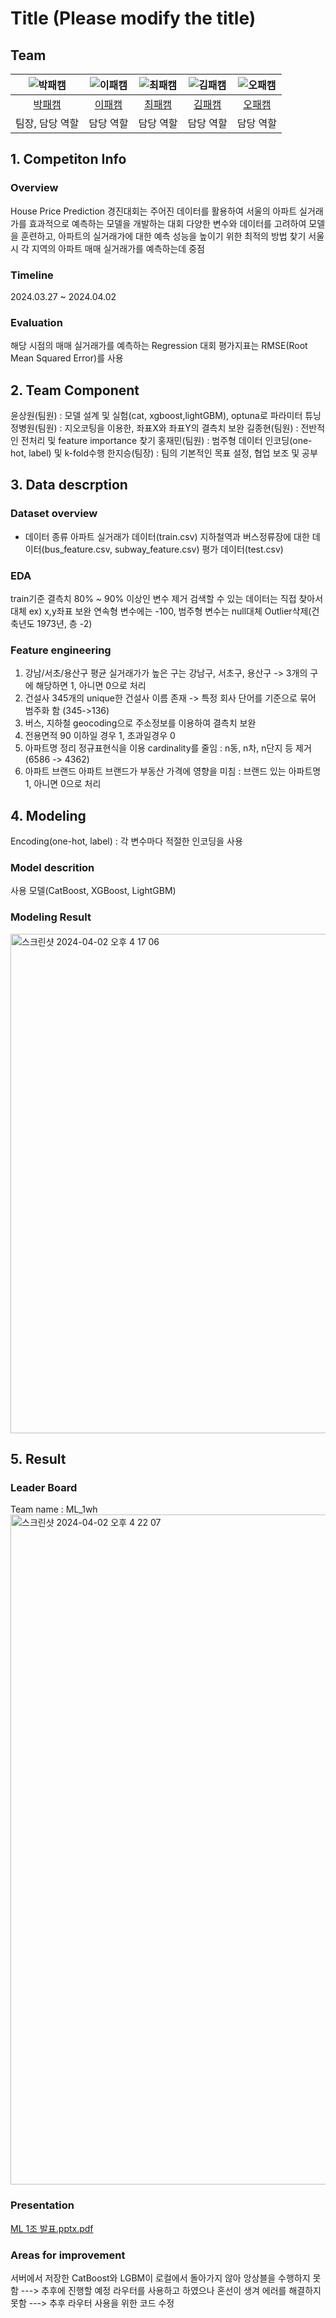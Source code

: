 # Title (Please modify the title)

## Team

| ![박패캠](https://avatars.githubusercontent.com/u/156163982?v=4) | ![이패캠](https://avatars.githubusercontent.com/u/156163982?v=4) | ![최패캠](https://avatars.githubusercontent.com/u/156163982?v=4) | ![김패캠](https://avatars.githubusercontent.com/u/156163982?v=4) | ![오패캠](https://avatars.githubusercontent.com/u/156163982?v=4) |
| :--------------------------------------------------------------: | :--------------------------------------------------------------: | :--------------------------------------------------------------: | :--------------------------------------------------------------: | :--------------------------------------------------------------: |
|            [박패캠](https://github.com/UpstageAILab)             |            [이패캠](https://github.com/UpstageAILab)             |            [최패캠](https://github.com/UpstageAILab)             |            [김패캠](https://github.com/UpstageAILab)             |            [오패캠](https://github.com/UpstageAILab)             |
|                            팀장, 담당 역할                             |                            담당 역할                             |                            담당 역할                             |                            담당 역할                             |                            담당 역할                             |

## 1. Competiton Info

### Overview
House Price Prediction 경진대회는 주어진 데이터를 활용하여 서울의 아파트 실거래가를 효과적으로 예측하는 모델을 개발하는 대회
다양한 변수와 데이터를 고려하여 모델을 훈련하고, 아파트의 실거래가에 대한 예측 성능을 높이기 위한 최적의 방법 찾기
서울시 각 지역의 아파트 매매 실거래가를 예측하는데 중점

### Timeline
2024.03.27 ~ 2024.04.02

### Evaluation

해당 시점의 매매 실거래가를 예측하는 Regression 대회
평가지표는 RMSE(Root Mean Squared Error)를 사용

## 2. Team Component

윤상원(팀원) : 모델 설계 및 실험(cat, xgboost,lightGBM), optuna로 파라미터 튜닝 
정병원(팀원) : 지오코팅을 이용한, 좌표X와 좌표Y의 결측치 보완
길종현(팀원) : 전반적인 전처리 및 feature importance 찾기
홍재민(팀원) : 범주형 데이터 인코딩(one-hot, label) 및 k-fold수행
한지승(팀장) : 팀의 기본적인 목표 설정, 협업 보조 및 공부

## 3. Data descrption

### Dataset overview

- 데이터 종류
아파트 실거래가 데이터(train.csv)
지하철역과 버스정류장에 대한 데이터(bus_feature.csv, subway_feature.csv)
평가 데이터(test.csv)

### EDA
train기준 결측치 80% ~ 90% 이상인 변수 제거
검색할 수 있는 데이터는 직접 찾아서 대체 ex) x,y좌표 보완
연속형 변수에는 -100, 범주형 변수는 null대체
Outlier삭제(건축년도 1973년, 층 -2) 

### Feature engineering
1. 강남/서초/용산구
   평균 실거래가가 높은 구는 강남구, 서초구, 용산구 -> 3개의 구에 해당하면 1, 아니면 0으로 처리
2. 건설사
   345개의 unique한 건설사 이름 존재 -> 특정 회사 단어를 기준으로 묶어 범주화 함 (345->136)
3. 버스, 지하철
   geocoding으로 주소정보를 이용하여 결측치 보완
4. 전용면적
   90 이하일 경우 1, 초과일경우 0
5. 아파트명 정리
   정규표현식을 이용 cardinality를 줄임 : n동, n차, n단지 등 제거(6586 -> 4362)
6. 아파트 브랜드
   아파트 브랜드가 부동산 가격에 영향을 미침 : 브랜드 있는 아파트명 1, 아니면 0으로 처리
   
## 4. Modeling

Encoding(one-hot, label) : 각 변수마다 적절한 인코딩을 사용

### Model descrition

사용 모델(CatBoost, XGBoost, LightGBM) 

### Modeling Result
<img width="799" alt="스크린샷 2024-04-02 오후 4 17 06" src="https://github.com/UpstageAILab2/upstage-ml-regression-ml-01/assets/156395327/9f05d5c4-bbfd-4a7e-8f52-7ea3f5786c92">


## 5. Result

### Leader Board
Team name : ML_1wh
<img width="1072" alt="스크린샷 2024-04-02 오후 4 22 07" src="https://github.com/UpstageAILab2/upstage-ml-regression-ml-01/assets/156395327/09f4dde0-5359-4734-b5d1-8696dbfca0e1">

### Presentation
[ML 1조 발표.pptx.pdf](https://github.com/UpstageAILab2/upstage-ml-regression-ml-01/files/14833025/ML.1.pptx.pdf)

### Areas for improvement
서버에서 저장한 CatBoost와 LGBM이 로컬에서 돌아가지 않아 앙상블을 수행하지 못함 ---> 추후에 진행할 예정
라우터를 사용하고 하였으나 혼선이 생겨 에러를 해결하지 못함 ---> 추후 라우터 사용을 위한 코드 수정
